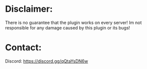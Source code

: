 # Disclaimer:

There is no guarantee that the plugin works on every server! Im not responsible for any damage caused by this plugin or its bugs!

# Contact:

Discord: https://discord.gg/qQtaYsDN6w